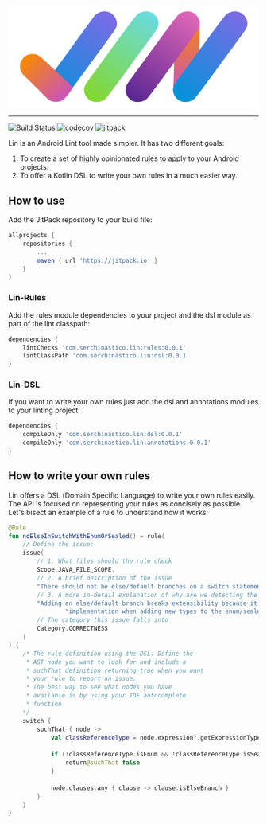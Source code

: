 ![LIN](./readme/logo.png)

---------------

[![Build Status](https://travis-ci.org/Serchinastico/Lin.svg?branch=master)](https://travis-ci.org/Serchinastico/Lin)
[![codecov](https://codecov.io/gh/Serchinastico/Lin/branch/master/graph/badge.svg)](https://codecov.io/gh/Serchinastico/Lin)
[![jitpack](https://jitpack.io/v/Serchinastico/Lin.svg)](https://jitpack.io/#Serchinastico/Lin)

Lin is an Android Lint tool made simpler. It has two different goals:

1. To create a set of highly opinionated rules to apply to your Android projects.
2. To offer a Kotlin DSL to write your own rules in a much easier way.

## How to use

Add the JitPack repository to your build file:

```groovy
allprojects {
    repositories {
        ...
        maven { url 'https://jitpack.io' }
    }
}
```

### Lin-Rules

Add the rules module dependencies to your project and the dsl module as part of the lint classpath:

```groovy
dependencies {
    lintChecks 'com.serchinastico.lin:rules:0.0.1'
    lintClassPath 'com.serchinastico.lin:dsl:0.0.1'
}
```

### Lin-DSL

If you want to write your own rules just add the dsl and annotations modules to your linting project:

```groovy
dependencies {
    compileOnly 'com.serchinastico.lin:dsl:0.0.1'
    compileOnly 'com.serchinastico.lin:annotations:0.0.1'
}
```

## How to write your own rules

Lin offers a DSL (Domain Specific Language) to write your own rules easily. The API is focused on representing your rules as concisely as possible. Let's bisect an example of a rule to understand how it works:

```kotlin
@Rule
fun noElseInSwitchWithEnumOrSealed() = rule(
    // Define the issue:
    issue(
        // 1. What files should the rule check
        Scope.JAVA_FILE_SCOPE,
        // 2. A brief description of the issue
        "There should not be else/default branches on a switch statement checking for enum/sealed class values",
        // 3. A more in-detail explanation of why are we detecting the issue
        "Adding an else/default branch breaks extensibility because it won't let you know if there is a missing " +
                "implementation when adding new types to the enum/sealed class",
        // The category this issue falls into
        Category.CORRECTNESS
    )
) {
    /* The rule definition using the DSL. Define the
     * AST node you want to look for and include a
     * suchThat definition returning true when you want 
     * your rule to report an issue.
     * The best way to see what nodes you have
     * available is by using your IDE autocomplete
     * function
    */
    switch {
        suchThat { node ->
            val classReferenceType = node.expression?.getExpressionType() ?: (return@suchThat false)

            if (!classReferenceType.isEnum && !classReferenceType.isSealed) {
                return@suchThat false
            }

            node.clauses.any { clause -> clause.isElseBranch }
        }
    }
}
```
